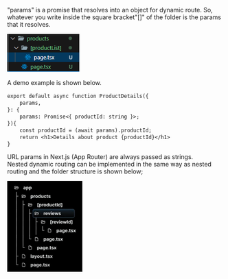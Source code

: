 "params" is a promise that resolves into an object for dynamic route. So, whatever you write inside the square bracket"[]" of the folder is the params that it resolves.

![dynamic-routing](../images/dynamic-routing-folder-structure.png)

A demo example is shown below.

```
export default async function ProductDetails({
    params,
}: {
    params: Promise<{ productId: string }>;
}){
    const productId = (await params).productId;
    return <h1>Details about product {productId}</h1>
}
```

URL params in Next.js (App Router) are always passed as strings.
<br> Nested dynamic routing can be implemented in the same way as nested routing and the folder structure is shown below;

![dynamic-routing](../images/nested-dynamic-routing.png)
